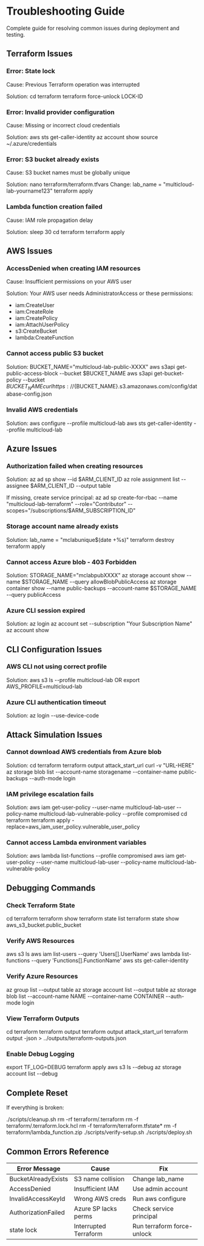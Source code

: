 # Troubleshooting Guide

Complete guide for resolving common issues during deployment and testing.

## Terraform Issues

### Error: State lock
Cause: Previous Terraform operation was interrupted

Solution:
cd terraform
terraform force-unlock LOCK-ID

### Error: Invalid provider configuration
Cause: Missing or incorrect cloud credentials

Solution:
aws sts get-caller-identity
az account show
source ~/.azure/credentials

### Error: S3 bucket already exists
Cause: S3 bucket names must be globally unique

Solution:
nano terraform/terraform.tfvars
Change: lab_name = "multicloud-lab-yourname123"
terraform apply

### Lambda function creation failed
Cause: IAM role propagation delay

Solution:
sleep 30
cd terraform
terraform apply

## AWS Issues

### AccessDenied when creating IAM resources
Cause: Insufficient permissions on your AWS user

Solution: Your AWS user needs AdministratorAccess or these permissions:
- iam:CreateUser
- iam:CreateRole
- iam:CreatePolicy
- iam:AttachUserPolicy
- s3:CreateBucket
- lambda:CreateFunction

### Cannot access public S3 bucket
Solution:
BUCKET_NAME="multicloud-lab-public-XXXX"
aws s3api get-public-access-block --bucket $BUCKET_NAME
aws s3api get-bucket-policy --bucket $BUCKET_NAME
curl https://${BUCKET_NAME}.s3.amazonaws.com/config/database-config.json

### Invalid AWS credentials
Solution:
aws configure --profile multicloud-lab
aws sts get-caller-identity --profile multicloud-lab

## Azure Issues

### Authorization failed when creating resources
Solution:
az ad sp show --id $ARM_CLIENT_ID
az role assignment list --assignee $ARM_CLIENT_ID --output table

If missing, create service principal:
az ad sp create-for-rbac --name "multicloud-lab-terraform" --role="Contributor" --scopes="/subscriptions/$ARM_SUBSCRIPTION_ID"

### Storage account name already exists
Solution:
lab_name = "mclabunique$(date +%s)"
terraform destroy
terraform apply

### Cannot access Azure blob - 403 Forbidden
Solution:
STORAGE_NAME="mclabpubXXXX"
az storage account show --name $STORAGE_NAME --query allowBlobPublicAccess
az storage container show --name public-backups --account-name $STORAGE_NAME --query publicAccess

### Azure CLI session expired
Solution:
az login
az account set --subscription "Your Subscription Name"
az account show

## CLI Configuration Issues

### AWS CLI not using correct profile
Solution:
aws s3 ls --profile multicloud-lab
OR
export AWS_PROFILE=multicloud-lab

### Azure CLI authentication timeout
Solution:
az login --use-device-code

## Attack Simulation Issues

### Cannot download AWS credentials from Azure blob
Solution:
cd terraform
terraform output attack_start_url
curl -v "URL-HERE"
az storage blob list --account-name storagename --container-name public-backups --auth-mode login

### IAM privilege escalation fails
Solution:
aws iam get-user-policy --user-name multicloud-lab-user --policy-name multicloud-lab-vulnerable-policy --profile compromised
cd terraform
terraform apply -replace=aws_iam_user_policy.vulnerable_user_policy

### Cannot access Lambda environment variables
Solution:
aws lambda list-functions --profile compromised
aws iam get-user-policy --user-name multicloud-lab-user --policy-name multicloud-lab-vulnerable-policy

## Debugging Commands

### Check Terraform State
cd terraform
terraform show
terraform state list
terraform state show aws_s3_bucket.public_bucket

### Verify AWS Resources
aws s3 ls
aws iam list-users --query 'Users[].UserName'
aws lambda list-functions --query 'Functions[].FunctionName'
aws sts get-caller-identity

### Verify Azure Resources
az group list --output table
az storage account list --output table
az storage blob list --account-name NAME --container-name CONTAINER --auth-mode login

### View Terraform Outputs
cd terraform
terraform output
terraform output attack_start_url
terraform output -json > ../outputs/terraform-outputs.json

### Enable Debug Logging
export TF_LOG=DEBUG
terraform apply
aws s3 ls --debug
az storage account list --debug

## Complete Reset
If everything is broken:

./scripts/cleanup.sh
rm -rf terraform/.terraform
rm -f terraform/.terraform.lock.hcl
rm -f terraform/terraform.tfstate*
rm -f terraform/lambda_function.zip
./scripts/verify-setup.sh
./scripts/deploy.sh

## Common Errors Reference

| Error Message | Cause | Fix |
|--------------|-------|-----|
| BucketAlreadyExists | S3 name collision | Change lab_name |
| AccessDenied | Insufficient IAM | Use admin account |
| InvalidAccessKeyId | Wrong AWS creds | Run aws configure |
| AuthorizationFailed | Azure SP lacks perms | Check service principal |
| state lock | Interrupted Terraform | Run terraform force-unlock |

